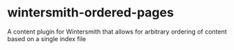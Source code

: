 wintersmith-ordered-pages
=========================

A content plugin for Wintersmith that allows for arbitrary ordering of content based on a single index file
